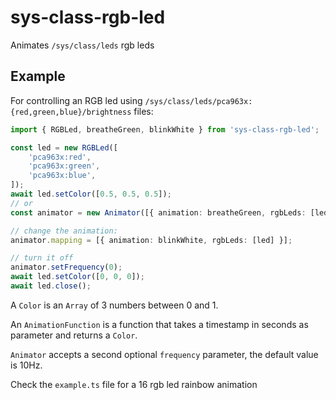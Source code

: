 # sys-class-rgb-led

Animates `/sys/class/leds` rgb leds

## Example

For controlling an RGB led using `/sys/class/leds/pca963x:{red,green,blue}/brightness` files:

```typescript
import { RGBLed, breatheGreen, blinkWhite } from 'sys-class-rgb-led';

const led = new RGBLed([
    'pca963x:red',
    'pca963x:green',
    'pca963x:blue',
]);
await led.setColor([0.5, 0.5, 0.5]);
// or
const animator = new Animator([{ animation: breatheGreen, rgbLeds: [led] }], 25)

// change the animation:
animator.mapping = [{ animation: blinkWhite, rgbLeds: [led] }];

// turn it off
animator.setFrequency(0);
await led.setColor([0, 0, 0]);
await led.close();
```

A `Color` is an `Array` of 3 numbers between 0 and 1.

An `AnimationFunction` is a function that takes a timestamp in seconds as parameter and returns a `Color`.

`Animator` accepts a second optional `frequency` parameter, the default value is 10Hz.

Check the `example.ts` file for a 16 rgb led rainbow animation
